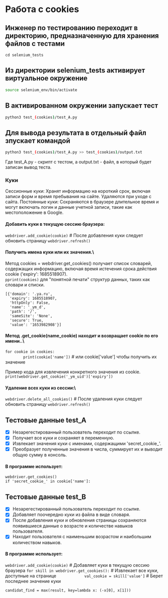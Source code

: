 # Работа с cookies

## Инженер по тестированию переходит в директорию, предназначенную для хранения файлов с тестами
```
cd selenium_tests
```
## Из директории selenium_tests активирует виртуальное окружение
```sh
source selenium_env/bin/activate
```
## В активированном окружении запускает тест 
```sh
python3 test_(cookies)/test_A.py
```
## Для вывода результата в отдельный файл зпускает командой 
```sh
python3 test_(cookies)/test_A.py >> test_(cookies)/output.txt
```
Где test_A.py -  скрипт с тестом, а output.txt - файл, в который будет записан вывод теста.

### Куки
Сессионные куки: Хранят информацию на короткий срок, включая записи форм и время пребывания на сайте. Удаляются при уходе с сайта.
Постоянные куки: Сохраняются в браузере длительное время и могут включать логин и данные учетной записи, такие как местоположение в Google.


#### Добавить куки в текущую сессию браузера:
```webdriver.add_cookie(cookie)```  # После добавления куки следует обновить страницу
```webdriver.refresh()```
#### Получить  имена куки или их значения.\
Метод cookies = webdriver.get_cookies() получает список словарей, содержащих информацию, включая время истечения срока действия cookie ('expiry': 1685518907).\
```pprint(cookies)``` для "понятной печати" структур данных, таких как словари и списки.

```
[{'domain': '.ya.ru',
  'expiry': 1685518907,
  'httpOnly': False,
  'name': '_ym_d',
  'path': '/',
  'sameSite': 'None',
  'secure': True,
  'value': '1653982908'}]
```

#### Метод .get_cookie(name_cookie) находит и возвращает cookie по его имени..\
```for cookie in cookies:```\
```        print(cookie['name'])``` # или cookie['value'] чтобы получить их значение

Пример кода для извлечения конкретного значения из cookie.\
```print(webdriver.get_cookie('_ym_uid')['expiry'])```

#### Удаление всех куки из сессии:\
```webdriver.delete_all_cookies()``` # После удаления куки следует обновить страницу
```webdriver.refresh()```

## Тестовые данные test_A
- [x] Незарегестированный пользователь переходит по ссылке.
- [x] Получает все куки и сохраняет в переменную.
- [x] Извлекает значения куки с именами, содержащими 'secret_cookie_'.
- [x] Преобразует полученные значения в числа, суммирует их и выводит общую сумму в консоль.

#### В программе использует: 
```webdriver.get_cookies()```\
```if 'secret_cookie_' in cookie['name']:```

## Тестовые данные test_B
- [x] Незарегестированный пользователь переходит по ссылке.
- [x] Добавляет поочередно куки из файла в виде словаря.
- [x] После добавления куки и обновления страницы сохраняются появившиеся данные о возрасте и количестве навыков пользователя.
- [x] Находит пользователя с наименьшим возрастом и наибольшим количеством навыков.
#### В программе использует: 
```webdriver.add_cookie(cookie)``` # Добавляет куки в текущую сессию браузера
```for skill in webdriver.get_cookies():``` # Извлекает все куки, доступные на странице
```            val_cookie = skill['value']```  # Берет последнее значение куки

```candidat_find = max(result, key=lambda x: (-x[0], x[1]))```
